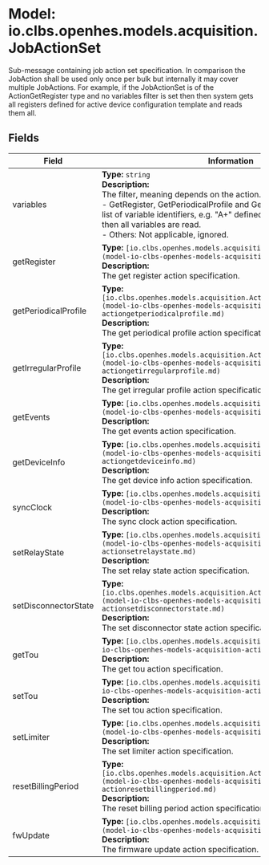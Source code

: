# Model: io.clbs.openhes.models.acquisition.JobActionSet

Sub-message containing job action set specification.
 In comparison the JobAction shall be used only once per bulk but internally it may cover multiple JobActions.
 For example, if the JobActionSet is of the ActionGetRegister type and no variables filter is set
 then then system gets all registers defined for active device configuration template and reads them all.

## Fields

| Field | Information |
| --- | --- |
| variables | <b>Type:</b> `string`<br><b>Description:</b><br>The filter, meaning depends on the action.<br> - GetRegister, GetPeriodicalProfile and GetIrregularProfile: It's the list of variable identifiers, e.g. "A+" defined in the system. If not set then all variables are read.<br> - Others: Not applicable, ignored. |
| getRegister | <b>Type:</b> `[io.clbs.openhes.models.acquisition.ActionGetRegister](model-io-clbs-openhes-models-acquisition-actiongetregister.md)`<br><b>Description:</b><br>The get register action specification. |
| getPeriodicalProfile | <b>Type:</b> `[io.clbs.openhes.models.acquisition.ActionGetPeriodicalProfile](model-io-clbs-openhes-models-acquisition-actiongetperiodicalprofile.md)`<br><b>Description:</b><br>The get periodical profile action specification. |
| getIrregularProfile | <b>Type:</b> `[io.clbs.openhes.models.acquisition.ActionGetIrregularProfile](model-io-clbs-openhes-models-acquisition-actiongetirregularprofile.md)`<br><b>Description:</b><br>The get irregular profile action specification. |
| getEvents | <b>Type:</b> `[io.clbs.openhes.models.acquisition.ActionGetEvents](model-io-clbs-openhes-models-acquisition-actiongetevents.md)`<br><b>Description:</b><br>The get events action specification. |
| getDeviceInfo | <b>Type:</b> `[io.clbs.openhes.models.acquisition.ActionGetDeviceInfo](model-io-clbs-openhes-models-acquisition-actiongetdeviceinfo.md)`<br><b>Description:</b><br>The get device info action specification. |
| syncClock | <b>Type:</b> `[io.clbs.openhes.models.acquisition.ActionSyncClock](model-io-clbs-openhes-models-acquisition-actionsyncclock.md)`<br><b>Description:</b><br>The sync clock action specification. |
| setRelayState | <b>Type:</b> `[io.clbs.openhes.models.acquisition.ActionSetRelayState](model-io-clbs-openhes-models-acquisition-actionsetrelaystate.md)`<br><b>Description:</b><br>The set relay state action specification. |
| setDisconnectorState | <b>Type:</b> `[io.clbs.openhes.models.acquisition.ActionSetDisconnectorState](model-io-clbs-openhes-models-acquisition-actionsetdisconnectorstate.md)`<br><b>Description:</b><br>The set disconnector state action specification. |
| getTou | <b>Type:</b> `[io.clbs.openhes.models.acquisition.ActionGetTou](model-io-clbs-openhes-models-acquisition-actiongettou.md)`<br><b>Description:</b><br>The get tou action specification. |
| setTou | <b>Type:</b> `[io.clbs.openhes.models.acquisition.ActionSetTou](model-io-clbs-openhes-models-acquisition-actionsettou.md)`<br><b>Description:</b><br>The set tou action specification. |
| setLimiter | <b>Type:</b> `[io.clbs.openhes.models.acquisition.ActionSetLimiter](model-io-clbs-openhes-models-acquisition-actionsetlimiter.md)`<br><b>Description:</b><br>The set limiter action specification. |
| resetBillingPeriod | <b>Type:</b> `[io.clbs.openhes.models.acquisition.ActionResetBillingPeriod](model-io-clbs-openhes-models-acquisition-actionresetbillingperiod.md)`<br><b>Description:</b><br>The reset billing period action specification. |
| fwUpdate | <b>Type:</b> `[io.clbs.openhes.models.acquisition.ActionFwUpdate](model-io-clbs-openhes-models-acquisition-actionfwupdate.md)`<br><b>Description:</b><br>The firmware update action specification. |

